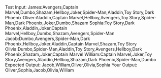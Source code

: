 Test Input:
James:Avengers,Captain Marvel,Dumbo,Shazam,Hellboy,Joker,Spider-Man,Aladdin,Toy Story,Dark Phoenix
Oliver:Aladdin,Captain Marvel,Hellboy,Avengers,Toy Story,Spider-Man,Dark Phoenix,Joker,Dumbo,Shazam
Sophia:Toy Story,Dark Phoenix,Aladdin,Joker,Captain Marvel,Hellboy,Dumbo,Shazam,Avengers,Spider-Man
Jacob:Dumbo,Avengers,Spider-Man,Dark Phoenix,Hellboy,Joker,Aladdin,Captain Marvel,Shazam,Toy Story
Olivia:Dumbo,Spider-Man,Aladdin,Toy Story,Avengers,Hellboy,Dark Phoenix,Shazam,Joker,Captain Marvel
William:Captain Marvel,Joker,Toy Story,Avengers,Aladdin,Hellboy,Shazam,Dark Phoenix,Spider-Man,Dumbo
Expected Output:
Jacob,William,Oliver,Olivia,Sophia
Your Output:
Oliver,Sophia,Jacob,Olivia,William